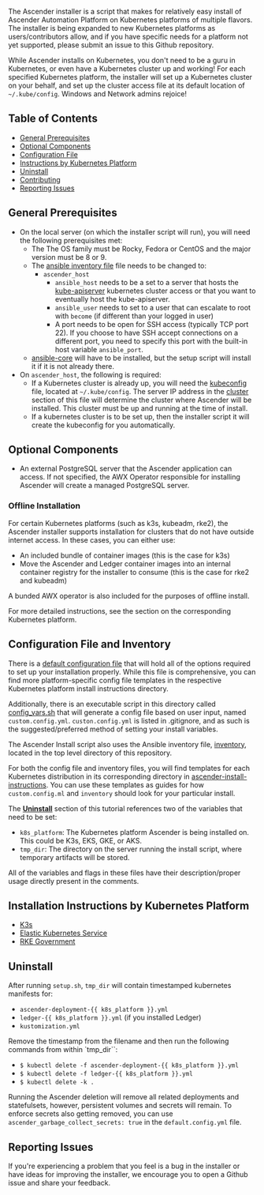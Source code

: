 The Ascender installer is a script that makes for relatively easy
install of Ascender Automation Platform on Kubernetes platforms of
multiple flavors. The installer is being expanded to new Kubernetes
platforms as users/contributors allow, and if you have specific needs
for a platform not yet supported, please submit an issue to this
Github repository.

While Ascender installs on Kubernetes, you don't need to be a guru in
Kubernetes, or even have a Kubernetes cluster up and working!  For
each specified Kubernetes platform, the installer will set up a
Kubernetes cluster on your behalf, and set up the cluster access file
at its default location of `~/.kube/config`.  Windows and Network
admins rejoice!

## Table of Contents

- [General Prerequisites](#general-prerequisites)
- [Optional Components](#optional-components)
- [Configuration File](#configuration-file)
- [Instructions by Kubernetes Platform](#instructions-by-kubernetes-platform)
- [Uninstall](#uninstall)
- [Contributing](#contributing)
- [Reporting Issues](#reporting-issues)

## General Prerequisites

- On the local server (on which the installer script will run), you
  will need the following prerequisites met:
  - The The OS family must be Rocky, Fedora or CentOS and the major version must be 8 or 9.
  - The [ansible inventory file](inventory) file needs to be changed
    to:
    - `ascender_host`
      - `ansible_host` needs to be a set to a server that hosts the [kube-apiserver](https://kubernetes.io/docs/reference/command-line-tools-reference/kube-apiserver/) kubernetes cluster access or that you want to eventually host the kube-apiserver.
      - `ansible_user` needs to set to a user that can escalate to
        root with `become` (if different than your logged in user)
      - A port needs to be open for SSH access (typically TCP port
        22). If you choose to have SSH accept connections on a
        different port, you need to specify this port with the
        built-in host variable `ansible_port`.
  - [ansible-core][] will have to be installed, but the setup script
    will install it if it is not already there.
- On `ascender_host`, the following is required:
  - If a Kubernetes cluster is already up, you will need the
    [kubeconfig][] file, located at `~/.kube/config`. The server IP
    address in the [cluster][] section of this file will determine the
    cluster where Ascender will be installed. This cluster must be up
    and running at the time of install.
  - If a kubernetes cluster is to be set up, then the installer script it will create the
    kubeconfig for you automatically.

[ansible-core]: https://github.com/ansible/ansible
[kubeconfig]: https://kubernetes.io/docs/concepts/configuration/organize-cluster-access-kubeconfig/
[cluster]: https://kubernetes.io/docs/concepts/configuration/organize-cluster-access-kubeconfig/#context

## Optional Components

- An external PostgreSQL server that the Ascender application can
  access. If not specified, the AWX Operator responsible for
  installing Ascender will create a managed PostgreSQL server.

### Offline Installation

For certain Kubernetes platforms (such as k3s, kubeadm, rke2), the Ascender installer supports installation for clusters that do not have outside internet access. In these cases, you can either use:
  - An included bundle of container images (this is the case for k3s)
  - Move the Ascender and Ledger container images into an internal container registry for the installer to consume (this is the case for rke2 and kubeadm)

A bunded AWX operator is also included for the purposes of offline install.

For more detailed instructions, see the section on the corresponding Kubernetes platform.

## Configuration File and Inventory

There is a [default configuration file](default.config.yml) that will
hold all of the options required to set up your installation
properly. While this file is comprehensive, you can find more
platform-specific config file templates in the respective Kubernetes
platform install instructions directory.

Additionally, there is an executable script in this directory called [config_vars.sh](./config_vars.sh) that will generate a config file based on user input, named `custom.config.yml`. `custon.config.yml` is listed in .gitignore, and as such is the suggested/preferred method of setting your install variables.

The Ascender Install script also uses the Ansible inventory file, [inventory](./inventory), located in the top level directory of this repository. 

For both the config file and inventory files, you will find templates for each Kubernetes distribution in its corresponding directory in [ascender-install-instructions](./ascender-install-instructions/). You can use these templates as guides for how `custom.config.ml` and `inventory` should look for your particular install.

The [**Uninstall**](#uninstall) section of this tutorial references
two of the variables that need to be set:

- `k8s_platform`: The Kubernetes platform Ascender is being installed
  on. This could be K3s, EKS, GKE, or AKS.
- `tmp_dir`: The directory on the server running the install script,
  where temporary artifacts will be stored.

All of the variables and flags in these files have their
description/proper usage directly present in the comments.

## Installation Instructions by Kubernetes Platform

- [K3s](ascender-install-instructions/k3s/README.md)
- [Elastic Kubernetes Service](ascender-install-instructions/eks/README.md)
- [RKE Government](ascender-install-instructions/rke2/README.md)

## Uninstall

After running `setup.sh`, `tmp_dir` will contain timestamped kubernetes manifests for:

- `ascender-deployment-{{ k8s_platform }}.yml`
- `ledger-{{ k8s_platform }}.yml` (if you installed Ledger)
- `kustomization.yml`

Remove the timestamp from the filename and then run the following
commands from within `tmp_dir``:

- `$ kubectl delete -f ascender-deployment-{{ k8s_platform }}.yml`
- `$ kubectl delete -f ledger-{{ k8s_platform }}.yml`
- `$ kubectl delete -k .`

Running the Ascender deletion will remove all related deployments and
statefulsets, however, persistent volumes and secrets will remain. To
enforce secrets also getting removed, you can use
`ascender_garbage_collect_secrets: true` in the `default.config.yml`
file.

## Reporting Issues

If you're experiencing a problem that you feel is a bug in the
installer or have ideas for improving the installer, we encourage you
to open a Github issue and share your feedback.
